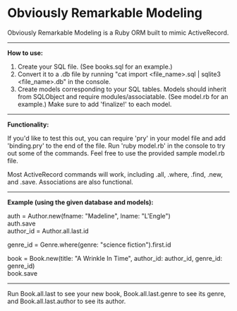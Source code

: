 <h1>Obviously Remarkable Modeling</h1>

Obviously Remarkable Modeling is a Ruby ORM built to mimic ActiveRecord.

<hr>

<strong>How to use:</strong>

1. Create your SQL file. (See books.sql for an example.)
2. Convert it to a .db file by running "cat import <file_name>.sql | sqlite3 <file_name>.db" in the console.
3. Create models corresponding to your SQL tables. Models should inherit from SQLObject and require modules/associatable. (See model.rb for an example.) Make sure to add 'finalize!' to each model.

<hr>

<strong>Functionality:</strong>

If you'd like to test this out, you can require 'pry' in your model file and add 'binding.pry' to the end of the file. Run 'ruby model.rb' in the console to try out some of the commands. Feel free to use the provided sample model.rb file.

Most ActiveRecord commands will work, including .all, .where, .find, .new, and .save. Associations are also functional.

<hr>

<strong>Example (using the given database and models):</strong>

auth = Author.new(fname: "Madeline", lname: "L'Engle")<br>
auth.save<br>
author_id = Author.all.last.id

genre_id = Genre.where(genre: "science fiction").first.id

book = Book.new(title: "A Wrinkle In Time", author_id: author_id, genre_id: genre_id)<br>
book.save

<hr>

Run Book.all.last to see your new book, Book.all.last.genre to see its genre, and Book.all.last.author to see its author.

